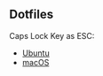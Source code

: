 ## Dotfiles

Caps Lock Key as ESC:
- [Ubuntu](https://dev.to/yuyabu/how-to-use-caps-lock-key-as-esc-on-ubuntu-18-1g7l)
- [macOS](https://vim.fandom.com/wiki/Map_caps_lock_to_escape_in_macOS)

